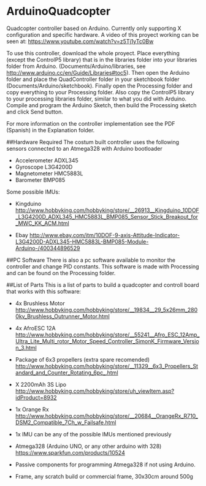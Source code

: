# ArduinoQuadcopter
Quadcopter controller based on Arduino. Currently only supporting X configuration and specific hardware. 
A video of this proyect working can be seen at: https://www.youtube.com/watch?v=z5Tj1yTc0Bw

To use this controller, download the whole proyect. Place everything  (except the ControlP5 library) that is in the libraries folder into your libraries folder from Arduino. (Documents/Arduino/libraries, see http://www.arduino.cc/en/Guide/Libraries#toc5). 
Then open the Arduino folder and place the QuadController folder in your sketchbook folder (Documents/Arduino/sketchbook). Finally open the Processing folder and copy everything to your Processing folder. Also copy the ControlP5 library to your processing libraries folder, similar to what you did with Arduino. 
Compile and program the Arduino Sketch, then build the Processing sketch and click Send button.

For more information on the controller implementation see the PDF (Spanish) in the Explanation folder.

##Hardware Required
The costum built controller uses the following sensors connected to an Atmega328 with Arduino bootloader

- Accelerometer	ADXL345 
- Gyroscope	L3G4200D 
- Magnetometer	HMC5883L
- Barometer	BMP085

Some possible IMUs:

- Kingduino http://www.hobbyking.com/hobbyking/store/__26913__Kingduino_10DOF_L3G4200D_ADXL345_HMC5883L_BMP085_Sensor_Stick_Breakout_for_MWC_KK_ACM.html

- Ebay http://www.ebay.com/itm/10DOF-9-axis-Attitude-Indicator-L3G4200D-ADXL345-HMC5883L-BMP085-Module-Arduino-/400344896529

##PC Software
There is also a pc software available to monitor the controller and change PID constants. This software is made with Processing and can be found on the Processing folder.


##List of Parts
This is a list of parts to build a quadcopter and controll board that works with this software:

- 4x Brushless Motor http://www.hobbyking.com/hobbyking/store/__19834__29_5x26mm_2800kv_Brushless_Outrunner_Motor.html

- 4x AfroESC 12A  http://www.hobbyking.com/hobbyking/store/__55241__Afro_ESC_12Amp_Ultra_Lite_Multi_rotor_Motor_Speed_Controller_SimonK_Firmware_Version_3.html

- Package of 6x3 propellers (extra spare recomended) http://www.hobbyking.com/hobbyking/store/__11329__6x3_Propellers_Standard_and_Counter_Rotating_6pc_.html

- X 2200mAh 3S Lipo http://www.hobbyking.com/hobbyking/store/uh_viewItem.asp?idProduct=8932

- 1x Orange Rx http://www.hobbyking.com/hobbyking/store/__20684__OrangeRx_R710_DSM2_Compatible_7Ch_w_Failsafe.html

- 1x IMU can be any of the possible IMUs mentioned previously

- Atmega328 (Arduino UNO, or any other arduino with 328) https://www.sparkfun.com/products/10524   

- Passive components for programming Atmega328 if not using Arduino.

- Frame, any scratch build or commercial frame, 30x30cm around 500g
